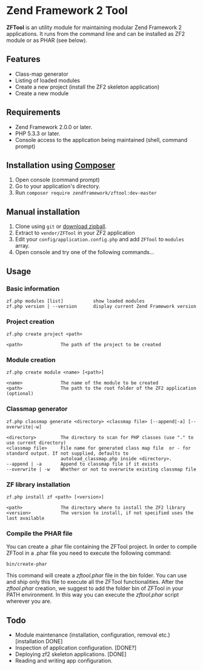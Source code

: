   Zend Framework 2 Tool
=========================

**ZFTool** is an utility module for maintaining modular Zend Framework 2 applications.
It runs from the command line and can be installed as ZF2 module or as PHAR (see below).

## Features
 * Class-map generator
 * Listing of loaded modules
 * Create a new project (install the ZF2 skeleton application)
 * Create a new module

## Requirements
 * Zend Framework 2.0.0 or later.
 * PHP 5.3.3 or later.
 * Console access to the application being maintained (shell, command prompt)

## Installation using [Composer](http://getcomposer.org)
 1. Open console (command prompt)
 2. Go to your application's directory.
 2. Run `composer require zendframework/zftool:dev-master`

## Manual installation
 1. Clone using `git` or [download zipball](https://github.com/zendframework/ZFTool/zipball/master).
 2. Extract to `vendor/ZFTool` in your ZF2 application
 3. Edit your `config/application.config.php` and add `ZFTool` to `modules` array.
 4. Open console and try one of the following commands...

## Usage

### Basic information

    zf.php modules [list]           show loaded modules
    zf.php version | --version      display current Zend Framework version

### Project creation

    zf.php create project <path>

    <path>              The path of the project to be created

### Module creation

    zf.php create module <name> [<path>]

    <name>              The name of the module to be created
    <path>              The path to the root folder of the ZF2 application (optional)

### Classmap generator

    zf.php classmap generate <directory> <classmap file> [--append|-a] [--overwrite|-w]

    <directory>         The directory to scan for PHP classes (use "." to use current directory)
    <classmap file>     File name for generated class map file  or - for standard output. If not supplied, defaults to
                        autoload_classmap.php inside <directory>.
    --append | -a       Append to classmap file if it exists
    --overwrite | -w    Whether or not to overwrite existing classmap file

### ZF library installation

    zf.php install zf <path> [<version>]

    <path>              The directory where to install the ZF2 library
    <version>           The version to install, if not specified uses the last available

### Compile the PHAR file

You can create a .phar file containing the ZFTool project. In order to compile ZFTool in a .phar file you need
to execute the following command:

    bin/create-phar

This command will create a *zftool.phar* file in the bin folder.
You can use and ship only this file to execute all the ZFTool functionalities.
After the *zftool.phar* creation, we suggest to add the folder bin of ZFTool in your PATH environment. In this
way you can execute the *zftool.phar* script wherever you are.


## Todo
 * Module maintenance (installation, configuration, removal etc.) [installation DONE]
 * Inspection of application configuration. [DONE?]
 * Deploying zf2 skeleton applications. [DONE]
 * Reading and writing app configuration.

